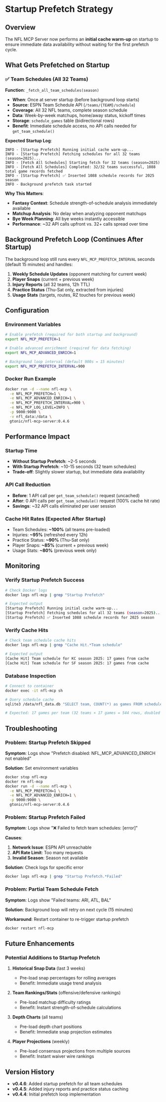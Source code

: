 # Startup Prefetch Strategy

## Overview

The NFL MCP Server now performs an **initial cache warm-up** on startup to ensure immediate data availability without waiting for the first prefetch cycle.

## What Gets Prefetched on Startup

### ✅ Team Schedules (All 32 Teams)

**Function**: `_fetch_all_team_schedules(season)`

- **When**: Once at server startup (before background loop starts)
- **Source**: ESPN Team Schedule API (`/teams/{TEAM}/schedule`)
- **Coverage**: All 32 NFL teams, complete season schedule
- **Data**: Week-by-week matchups, home/away status, kickoff times
- **Storage**: `schedule_games` table (bidirectional rows)
- **Benefit**: Immediate schedule access, no API calls needed for `get_team_schedule()`

**Expected Startup Log**:
```
INFO - [Startup Prefetch] Running initial cache warm-up...
INFO - [Startup Prefetch] Fetching schedules for all 32 teams (season=2025)...
INFO - [Fetch All Schedules] Starting fetch for 32 teams (season=2025)
INFO - [Fetch All Schedules] Completed: 32/32 teams successful, 1088 total game records fetched
INFO - [Startup Prefetch] ✅ Inserted 1088 schedule records for 2025 season
INFO - Background prefetch task started
```

**Why This Matters**:
- **Fantasy Context**: Schedule strength-of-schedule analysis immediately available
- **Matchup Analysis**: No delay when analyzing opponent matchups
- **Bye Week Planning**: All bye weeks instantly accessible
- **Performance**: ~32 API calls upfront vs. 32+ calls spread over time

## Background Prefetch Loop (Continues After Startup)

The background loop still runs every `NFL_MCP_PREFETCH_INTERVAL` seconds (default 15 minutes) and handles:

1. **Weekly Schedule Updates** (opponent matching for current week)
2. **Player Snaps** (current + previous week)
3. **Injury Reports** (all 32 teams, 12h TTL)
4. **Practice Status** (Thu-Sat only, extracted from injuries)
5. **Usage Stats** (targets, routes, RZ touches for previous week)

## Configuration

### Environment Variables

```bash
# Enable prefetch (required for both startup and background)
export NFL_MCP_PREFETCH=1

# Enable advanced enrichment (required for data fetching)
export NFL_MCP_ADVANCED_ENRICH=1

# Background loop interval (default 900s = 15 minutes)
export NFL_MCP_PREFETCH_INTERVAL=900
```

### Docker Run Example

```bash
docker run -d --name nfl-mcp \
  -e NFL_MCP_PREFETCH=1 \
  -e NFL_MCP_ADVANCED_ENRICH=1 \
  -e NFL_MCP_PREFETCH_INTERVAL=900 \
  -e NFL_MCP_LOG_LEVEL=INFO \
  -p 9000:9000 \
  -v nfl_data:/data \
  gtonic/nfl-mcp-server:0.4.6
```

## Performance Impact

### Startup Time
- **Without Startup Prefetch**: ~2-5 seconds
- **With Startup Prefetch**: ~10-15 seconds (32 team schedules)
- **Trade-off**: Slightly slower startup, but immediate data availability

### API Call Reduction
- **Before**: 1 API call per `get_team_schedule()` request (uncached)
- **After**: 0 API calls per `get_team_schedule()` request (100% cache hit rate)
- **Savings**: ~32 API calls eliminated per user session

### Cache Hit Rates (Expected After Startup)
- Team Schedules: **~100%** (all teams pre-loaded)
- Injuries: **~95%** (refreshed every 12h)
- Practice Status: **~90%** (Thu-Sat only)
- Player Snaps: **~85%** (current + previous week)
- Usage Stats: **~80%** (previous week only)

## Monitoring

### Verify Startup Prefetch Success

```bash
# Check Docker logs
docker logs nfl-mcp | grep "Startup Prefetch"

# Expected output
[Startup Prefetch] Running initial cache warm-up...
[Startup Prefetch] Fetching schedules for all 32 teams (season=2025)...
[Startup Prefetch] ✅ Inserted 1088 schedule records for 2025 season
```

### Verify Cache Hits

```bash
# Check team schedule cache hits
docker logs nfl-mcp | grep "Cache Hit.*Team schedule"

# Expected output
[Cache Hit] Team schedule for KC season 2025: 17 games from cache
[Cache Hit] Team schedule for SF season 2025: 17 games from cache
```

### Database Inspection

```bash
# Connect to container
docker exec -it nfl-mcp sh

# Query schedule cache
sqlite3 /data/nfl_data.db "SELECT team, COUNT(*) as games FROM schedule_games WHERE season=2025 GROUP BY team ORDER BY team;"

# Expected: 17 games per team (32 teams × 17 games = 544 rows, doubled for bidirectional = 1088)
```

## Troubleshooting

### Problem: Startup Prefetch Skipped

**Symptom**: Logs show "Prefetch disabled: NFL_MCP_ADVANCED_ENRICH not enabled"

**Solution**: Set environment variables
```bash
docker stop nfl-mcp
docker rm nfl-mcp
docker run -d --name nfl-mcp \
  -e NFL_MCP_PREFETCH=1 \
  -e NFL_MCP_ADVANCED_ENRICH=1 \
  -p 9000:9000 \
  gtonic/nfl-mcp-server:0.4.6
```

### Problem: Startup Prefetch Failed

**Symptom**: Logs show "❌ Failed to fetch team schedules: [error]"

**Causes**:
1. **Network Issue**: ESPN API unreachable
2. **API Rate Limit**: Too many requests
3. **Invalid Season**: Season not available

**Solution**: Check logs for specific error
```bash
docker logs nfl-mcp | grep "Startup Prefetch.*Failed"
```

### Problem: Partial Team Schedule Fetch

**Symptom**: Logs show "Failed teams: ARI, ATL, BAL"

**Solution**: Background loop will retry on next cycle (15 minutes)

**Workaround**: Restart container to re-trigger startup prefetch
```bash
docker restart nfl-mcp
```

## Future Enhancements

### Potential Additions to Startup Prefetch

1. **Historical Snap Data** (last 3 weeks)
   - Pre-load snap percentages for rolling averages
   - Benefit: Immediate usage trend analysis

2. **Team Rankings/Stats** (offensive/defensive rankings)
   - Pre-load matchup difficulty ratings
   - Benefit: Instant strength-of-schedule calculations

3. **Depth Charts** (all teams)
   - Pre-load depth chart positions
   - Benefit: Immediate snap projection estimates

4. **Player Projections** (weekly)
   - Pre-load consensus projections from multiple sources
   - Benefit: Instant waiver wire rankings

## Version History

- **v0.4.6**: Added startup prefetch for all team schedules
- **v0.4.5**: Added injury reports and practice status caching
- **v0.4.4**: Initial prefetch loop implementation
